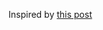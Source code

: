 Inspired by [this post](https://www.reddit.com/r/ProgrammingLanguages/comments/1c5uh56/is_there_a_programming_language_for_functions/)

